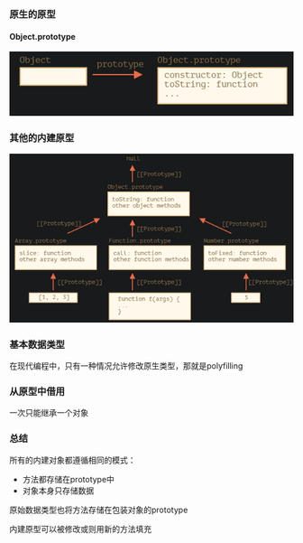 ### 原生的原型

#### Object.prototype

![image-20210702174425643](原生的原型.assets/image-20210702174425643.png)

### 其他的内建原型

![image-20210702174601472](原生的原型.assets/image-20210702174601472.png)

### 基本数据类型

在现代编程中，只有一种情况允许修改原生类型，那就是polyfilling

### 从原型中借用

一次只能继承一个对象

### 总结

所有的内建对象都遵循相同的模式：

- 方法都存储在prototype中
- 对象本身只存储数据

原始数据类型也将方法存储在包装对象的prototype

内建原型可以被修改或则用新的方法填充